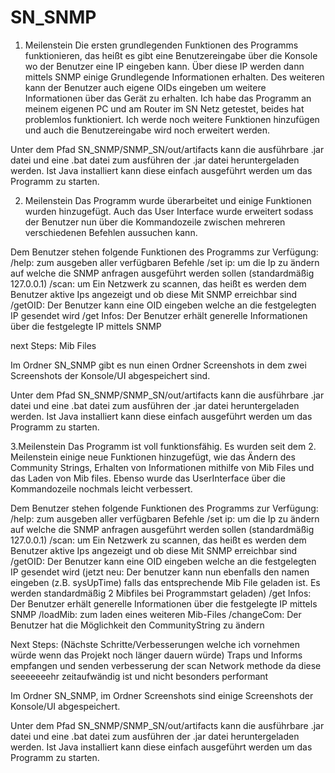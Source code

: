 # SN_SNMP

1. Meilenstein
Die ersten grundlegenden Funktionen des Programms funktionieren, das heißt es gibt eine Benutzereingabe über die Konsole wo der Benutzer eine IP eingeben kann. Über diese IP werden dann mittels SNMP einige Grundlegende Informationen erhalten. Des weiteren kann der Benutzer auch eigene OIDs eingeben um weitere Informationen über das Gerät zu erhalten.
Ich habe das Programm an meinem eigenen PC und am Router im SN Netz getestet, beides hat problemlos funktioniert.
Ich werde noch weitere Funktionen hinzufügen und auch die Benutzereingabe wird noch erweitert werden.

Unter dem Pfad SN_SNMP/SNMP_SN/out/artifacts kann die ausführbare .jar datei und eine .bat datei zum ausführen der .jar datei heruntergeladen werden. Ist Java installiert kann diese einfach ausgeführt werden um das Programm zu starten.

2. Meilenstein
Das Programm wurde überarbeitet und einige Funktionen wurden hinzugefügt. Auch das User Interface wurde erweitert sodass der Benutzer nun über die Kommandozeile zwischen mehreren verschiedenen Befehlen aussuchen kann.

Dem Benutzer stehen folgende Funktionen des Programms zur Verfügung:
/help: zum ausgeben aller verfügbaren Befehle
/set ip: um die Ip zu ändern auf welche die SNMP anfragen ausgeführt werden sollen (standardmäßig 127.0.0.1)
/scan: um Ein Netzwerk zu scannen, das heißt es werden dem Benutzer aktive Ips angezeigt und ob diese Mit SNMP erreichbar sind
/getOID: Der Benutzer kann eine OID eingeben welche an die festgelegten IP gesendet wird
/get Infos: Der Benutzer erhält generelle Informationen über die festgelegte IP mittels SNMP

next Steps:
Mib Files

Im Ordner SN_SNMP gibt es nun einen Ordner Screenshots in dem zwei Screenshots der Konsole/UI abgespeichert sind.

Unter dem Pfad SN_SNMP/SNMP_SN/out/artifacts kann die ausführbare .jar datei und eine .bat datei zum ausführen der .jar datei heruntergeladen werden. Ist Java installiert kann diese einfach ausgeführt werden um das Programm zu starten.

3.Meilenstein
Das Programm ist voll funktionsfähig. Es wurden seit dem 2. Meilenstein einige neue Funktionen hinzugefügt, wie das Ändern des Community Strings, Erhalten von Informationen mithilfe von Mib Files und das Laden von Mib files. Ebenso wurde das UserInterface über die Kommandozeile nochmals leicht verbessert.

Dem Benutzer stehen folgende Funktionen des Programms zur Verfügung:
/help: zum ausgeben aller verfügbaren Befehle
/set ip: um die Ip zu ändern auf welche die SNMP anfragen ausgeführt werden sollen (standardmäßig 127.0.0.1)
/scan: um Ein Netzwerk zu scannen, das heißt es werden dem Benutzer aktive Ips angezeigt und ob diese Mit SNMP erreichbar sind
/getOID: Der Benutzer kann eine OID eingeben welche an die festgelegten IP gesendet wird (jetzt neu: Der benutzer kann nun ebenfalls den namen eingeben (z.B. sysUpTime) falls das entsprechende Mib File geladen ist. Es werden standardmäßig 2 Mibfiles bei Programmstart geladen)
/get Infos: Der Benutzer erhält generelle Informationen über die festgelegte IP mittels SNMP
/loadMib: zum laden eines weiteren Mib-Files
/changeCom: Der Benutzer hat die Möglichkeit den CommunityString zu ändern

Next Steps: (Nächste Schritte/Verbesserungen welche ich vornehmen würde wenn das Projekt noch länger dauern würde)
Traps und Informs empfangen und senden
verbesserung der scan Network methode da diese seeeeeeehr zeitaufwändig ist und nicht besonders performant

Im Ordner SN_SNMP, im Ordner Screenshots sind einige Screenshots der Konsole/UI abgespeichert.

Unter dem Pfad SN_SNMP/SNMP_SN/out/artifacts kann die ausführbare .jar datei und eine .bat datei zum ausführen der .jar datei heruntergeladen werden. Ist Java installiert kann diese einfach ausgeführt werden um das Programm zu starten.
